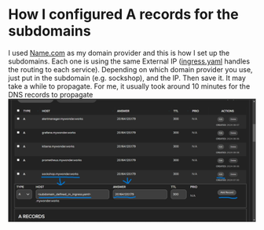 # How I configured A records for the subdomains

I used [Name.com](https://www.name.com/) as my domain provider and this is how I set up the subdomains. Each one is using the same External IP ([ingress.yaml](microservices_manifests/ingress.yaml) handles the routing to each service). Depending on which domain provider you use, just put in the subdomain (e.g. sockshop), and the IP. Then save it. It may take a while to propagate. For me, it usually took around 10 minutes for the DNS records to propagate
![My Subdomain A Records Configuration](png_files/subdomain_config.png)